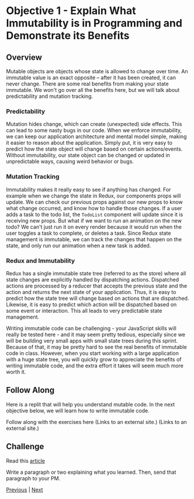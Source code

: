 # Objective 1 - Explain What Immutability is in Programming and Demonstrate its Benefits

## Overview

Mutable objects are objects whose state is allowed to change over time. An immutable value is an exact opposite – after it has been created, it can never change. There are some real benefits from making your state immutable. We won't go over all the benefits here, but we will talk about predictability and mutation tracking.

### Predictability

Mutation hides change, which can create (unexpected) side effects. This can lead to some nasty bugs in our code. When we enforce immutability, we can keep our application architecture and mental model simple, making it easier to reason about the application. Simply put, it is very easy to predict how the state object will change based on certain actions/events. Without immutability, our state object can be changed or updated in unpredictable ways, causing weird behavior or bugs.

### Mutation Tracking

Immutability makes it really easy to see if anything has changed. For example when we change the state in Redux, our components props will update. We can check our previous props against our new props to know what change occurred, and know how to handle those changes. If a user adds a task to the todo list, the ```TodoList``` component will update since it is receiving new props. But what if we want to run an animation on the new todo? We can't just run it on every render because it would run when the user toggles a task to complete, or deletes a task. Since Redux state management is immutable, we can track the changes that happen on the state, and only run our animation when a new task is added.

### Redux and Immutability

Redux has a single immutable state tree (referred to as the store) where all state changes are explicitly handled by dispatching actions. Dispatched actions are processed by a reducer that accepts the previous state and the action and returns the next state of your application. Thus, it is easy to predict how the state tree will change based on actions that are dispatched. Likewise, it is easy to predict which action will be dispatched based on some event or interaction. This all leads to very predictable state management.

Writing immutable code can be challenging - your JavaScript skills will really be tested here - and it may seem pretty tedious, especially since we will be building very small apps with small state trees during this sprint. Because of that, it may be pretty hard to see the real benefits of immutable code in class. However, when you start working with a large application with a huge state tree, you will quickly grow to appreciate the benefits of writing immutable code, and the extra effort it takes will seem much more worth it.

##  Follow Along

Here is a replit that will help you understand mutable code. In the next objective below, we will learn how to write immutable code.

Follow along with the exercises here (Links to an external site.) (Links to an external site.)

## Challenge

Read this [article](https://codeburst.io/explaining-value-vs-reference-in-javascript-647a975e12a0) 

Write a paragraph or two explaining what you learned. Then, send that paragraph to your PM.



[Previous](../README.md) | [Next](./Object_2.md)
